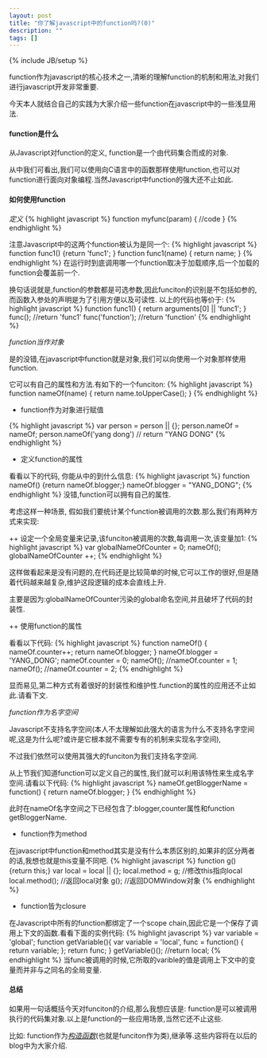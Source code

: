 ```yaml
---
layout: post
title: "你了解javascript中的function吗?(0)"
description: ""
tags: []
---
```

{% include JB/setup %}


function作为javascript的核心技术之一,清晰的理解function的机制和用法,对我们进行javascript开发非常重要.

今天本人就结合自己的实践为大家介绍一些function在javascript中的一些浅显用法.

#### function是什么 ####

从Javascript对function的定义, function是一个由代码集合而成的对象.

从中我们可看出,我们可以使用向C语言中的函数那样使用function,也可以对function进行面向对象编程.当然Javascript中function的强大还不止如此.  

#### 如何使用function ####

*定义*
{% highlight javascript %}
function myfunc(param) {
    //code
}
{% endhighlight %}

注意Javascript中的这两个function被认为是同一个:
{% highlight javascript %}
function func1() {return 'func1'; }
function func1(name) { return name; }
{% endhighlight %}
在运行时到底调用哪一个function取决于加载顺序,后一个加载的function会覆盖前一个.

换句话说就是,function的参数都是可选参数,因此funciton的识别是不包括如参的,而函数入参处的声明是为了引用方便以及可读性.
以上的代码也等价于:
{% highlight javascript %}
function func1() {
    return arguments[0] || 'func1';
}
func(); //return 'func1'
func('function'); //return 'function'
{% endhighlight %}

*function当作对象*

是的没错,在javascript中function就是对象,我们可以向使用一个对象那样使用function.

它可以有自己的属性和方法.有如下的一个funciton:
{% highlight javascript %}
function nameOf(name) {
    return name.toUpperCase();
}
{% endhighlight %}
- function作为对象进行赋值
    
{% highlight javascript %}
var person = person || {};
person.nameOf = nameOf;
person.nameOf('yang dong') // return "YANG DONG"
{% endhighlight %}

+ 定义function的属性

看看以下的代码, 你能从中的到什么信息:
{% highlight javascript %}
function nameOf() {return nameOf.blogger;}
nameOf.blogger = "YANG_DONG";
{% endhighlight %}
没错,function可以拥有自己的属性.

考虑这样一种场景, 假如我们要统计某个function被调用的次数.那么我们有两种方式来实现:

++ 设定一个全局变量来记录,该funciton被调用的次数,每调用一次,该变量加1:
{% highlight javascript %}
var globalNameOfCounter = 0;
nameOf();
globalNameOfCounter ++;
{% endhighlight %}

这样做看起来是没有问题的,在代码还是比较简单的时候,它可以工作的很好,但是随着代码越来越复杂,维护这段逻辑的成本会直线上升.

主要是因为:globalNameOfCounter污染的global命名空间,并且破坏了代码的封装性.

++ 使用function的属性

看看以下代码:
{% highlight javascript %}
function nameOf() {
nameOf.counter++;
    return nameOf.blogger;
}
nameOf.blogger = 'YANG_DONG';
nameOf.counter = 0;
nameOf(); //nameOf.counter = 1;
nameOf(); //nameOf.counter = 2;
{% endhighlight %}

显而易见,第二种方式有着很好的封装性和维护性.function的属性的应用还不止如此.请看下文. 

*function作为名字空间*

Javascript不支持名字空间(本人不太理解如此强大的语言为什么不支持名字空间呢,这是为什么呢?或许是它根本就不需要专有的机制来实现名字空间),

不过我们依然可以使用其强大的funciton为我们支持名字空间.

从上节我们知道function可以定义自己的属性,我们就可以利用该特性来生成名字空间.请看以下代码:
{% highlight javascript %}
nameOf.getBloggerName = function() {
return nameOf.blogger;
}
{% endhighlight %}

此时在nameOf名字空间之下已经包含了:blogger,counter属性和function getBloggerName.

- function作为method

在javascript中function和method其实是没有什么本质区别的,如果非的区分两者的话,我想也就是this变量不同吧.
{% highlight javascript %}
function g() {return this;}
var local = local || {};
local.method = g; //修改this指向local
local.method(); //返回local对象
g(); //返回DOMWindow对象
{% endhighlight %}

- function皆为closure

在Javascript中所有的function都绑定了一个scope chain,因此它是一个保存了调用上下文的函数.看看下面的实例代码: 
{% highlight javascript %}
var variable = 'global';
function getVariable(){
var variable = 'local',
func = function() {
return variable;
};
return func;
}
getVariable()(); //return local;
{% endhighlight %}
当func被调用的时候,它所取的varible的值是调用上下文中的变量而并非与之同名的全局变量.

#### 总结 ####

如果用一句话概括今天对funciton的介绍,那么我想应该是: function是可以被调用执行的代码集对象.以上是function的一些应用场景,当然它还不止这些.

比如: function作为[*构造函数*](/2013/06/18/function-in-javascript-1/)(也就是funciton作为类),继承等.这些内容将在以后的blog中为大家介绍.
